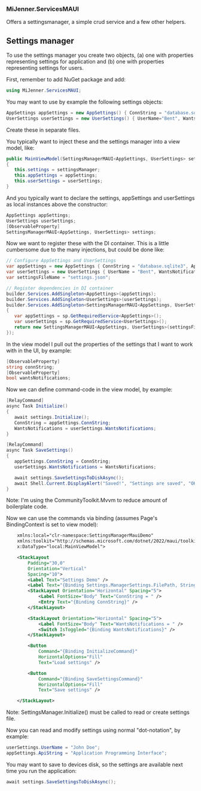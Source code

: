 ### MiJenner.ServicesMAUI 
Offers a settingsmanager, a simple crud service and a few other helpers. 

## Settings manager 
To use the settings manager you create two objects, (a) one with properties representing settings for application and (b) one with properties representing settings for users. 

First, remember to add NuGet package and add: 
```cs 
using MiJenner.ServicesMAUI; 
```

You may want to use by example the following settings objects: 
```cs 
AppSettings appSettings = new AppSettings() { ConnString = "database.sqlite3", ApiString="anAPIstring", IsRunningOK = true };
UserSettings userSettings = new UserSettings() { UserName="Bent", WantsNotifications=false };
``` 
Create these in separate files. 

You typically want to inject these and the settings manager into a view model, like: 
```cs 
public MainViewModel(SettingsManagerMAUI<AppSettings, UserSettings> settingsManager, AppSettings appSettings, UserSettings userSettings)
{
   this.settings = settingsManager;
   this.appSettings = appSettings;
   this.userSettings = userSettings;
}
```
And you typically want to declare the settings, appSettings and userSettings as local instances above the constructor:  
```cs 
AppSettings appSettings;
UserSettings userSettings;
[ObservableProperty]
SettingsManagerMAUI<AppSettings, UserSettings> settings; 
```

Now we want to register these with the DI container. This is a little cumbersome due to the many injections, but could be done like: 
```cs 
// Configure AppSettings and UserSettings
var appSettings = new AppSettings { ConnString = "database.sqlite3", ApiString = "anAPIstring", IsRunningOK = true };
var userSettings = new UserSettings { UserName = "Bent", WantsNotifications = false };
var settingsFileName = "settings.json";

// Register dependencies in DI container
builder.Services.AddSingleton<AppSettings>(appSettings);
builder.Services.AddSingleton<UserSettings>(userSettings);
builder.Services.AddSingleton<SettingsManagerMAUI<AppSettings, UserSettings>>(sp =>
{
   var appSettings = sp.GetRequiredService<AppSettings>();
   var userSettings = sp.GetRequiredService<UserSettings>();
   return new SettingsManagerMAUI<AppSettings, UserSettings>(settingsFileName, appSettings, userSettings);
});
```

In the view model I pull out the properties of the settings that I want to work with in the UI, by example: 
```cs 
[ObservableProperty]
string connString;
[ObservableProperty]
bool wantsNotifications; 
```

Now we can define command-code in the view model, by example: 
```cs 
[RelayCommand]
async Task Initialize()
{
   await settings.Initialize();
   ConnString = appSettings.ConnString;
   WantsNotifications = userSettings.WantsNotifications;
}

[RelayCommand]
async Task SaveSettings()
{
   appSettings.ConnString = ConnString;
   userSettings.WantsNotifications = WantsNotifications;

   await settings.SaveSettingsToDiskAsync();
   await Shell.Current.DisplayAlert("Saved!", "Settings are saved", "OK");
}
```
Note: I'm using the CommunityToolkit.Mvvm to reduce amount of boilerplate code. 

Now we can use the commands via binding (assumes Page's BindingContext is set to view model): 
```xml
    xmlns:local="clr-namespace:SettingsManagerMauiDemo"
    xmlns:toolkit="http://schemas.microsoft.com/dotnet/2022/maui/toolkit"
    x:DataType="local:MainViewModel">

    <StackLayout
        Padding="30,0"
        Orientation="Vertical"
        Spacing="10">
        <Label Text="Settings Demo" />
        <Label Text="{Binding Settings.ManagerSettings.FilePath, StringFormat='Settings saved in {0}'}" />
        <StackLayout Orientation="Horizontal" Spacing="5">
            <Label FontSize="Body" Text="ConnString = " />
            <Entry Text="{Binding ConnString}" />
        </StackLayout>

        <StackLayout Orientation="Horizontal" Spacing="5">
            <Label FontSize="Body" Text="WantsNotifications = " />
            <Switch IsToggled="{Binding WantsNotifications}" />
        </StackLayout>

        <Button
            Command="{Binding InitializeCommand}"
            HorizontalOptions="Fill"
            Text="Load settings" />

        <Button
            Command="{Binding SaveSettingsCommand}"
            HorizontalOptions="Fill"
            Text="Save settings" />

    </StackLayout>
```
Note: SettingsManager.Initialize() must be called to read or create settings file. 

Now you can read and modify settings using normal "dot-notation", by example: 

```cs 
userSettings.UserName = "John Doe";
appSettings.ApiString = "Application Programming Interface"; 
``` 

You may want to save to devices disk, so the settings are available next time you run the application: 
```cs 
await settings.SaveSettingsToDiskAsync();
``` 
